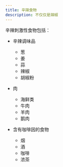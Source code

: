 ```yaml
---
title: 辛辣食物
description: 不仅仅是辣椒
---
```


辛辣刺激性食物包括：

* 辛辣调味品
	* 葱
	* 姜
	* 蒜
	* 辣椒
	* 胡椒粉

* 肉
	* 海鲜类
	* 牛肉
	* 羊肉
	* 鹅肉

* 含有咖啡因的食物
	* 烟
	* 酒
	* 咖啡
	* 浓茶